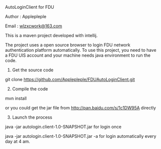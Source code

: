 AutoLoginClient for FDU

Author : Applepleple

Email : wlzxcwork@163.com

This is a maven project developed with intellij.

The project uses a open source browser to login FDU network authentication platform automatically.
To use this project, you need to have a FDU UIS account and your machine needs java environment to run the code.

1) Get the source code

git clone https://github.com/Applepleple/FDUAutoLoginClient.git

2) Compile the code

mvn install

or you could get the jar file from http://pan.baidu.com/s/1c1DW95A directly

3) Launch the process

java -jar autologin.client-1.0-SNAPSHOT.jar for login once

java -jar autologin.client-1.0-SNAPSHOT.jar -a for login automatically every day at 4 am.
